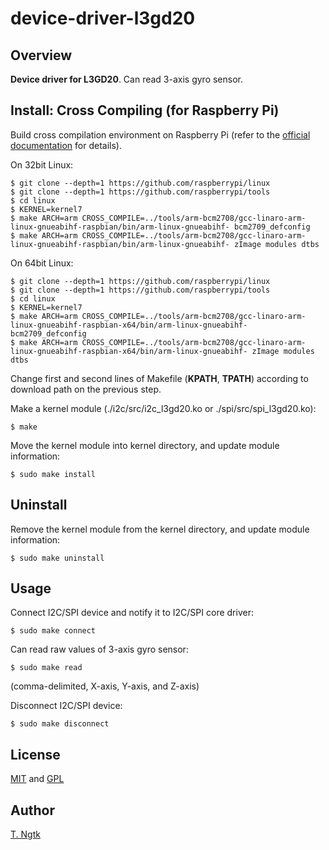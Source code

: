 # device-driver-l3gd20

## Overview
**Device driver for L3GD20**.
Can read 3-axis gyro sensor.

## Install: Cross Compiling (for Raspberry Pi)
Build cross compilation environment on Raspberry Pi
(refer to the [official documentation](https://www.raspberrypi.org/documentation/linux/kernel/building.md "link to KERNEL BUILDING") for details).

On 32bit Linux:
```shell
$ git clone --depth=1 https://github.com/raspberrypi/linux
$ git clone --depth=1 https://github.com/raspberrypi/tools
$ cd linux
$ KERNEL=kernel7
$ make ARCH=arm CROSS_COMPILE=../tools/arm-bcm2708/gcc-linaro-arm-linux-gnueabihf-raspbian/bin/arm-linux-gnueabihf- bcm2709_defconfig
$ make ARCH=arm CROSS_COMPILE=../tools/arm-bcm2708/gcc-linaro-arm-linux-gnueabihf-raspbian/bin/arm-linux-gnueabihf- zImage modules dtbs
```

On 64bit Linux:
```shell
$ git clone --depth=1 https://github.com/raspberrypi/linux
$ git clone --depth=1 https://github.com/raspberrypi/tools
$ cd linux
$ KERNEL=kernel7
$ make ARCH=arm CROSS_COMPILE=../tools/arm-bcm2708/gcc-linaro-arm-linux-gnueabihf-raspbian-x64/bin/arm-linux-gnueabihf- bcm2709_defconfig
$ make ARCH=arm CROSS_COMPILE=../tools/arm-bcm2708/gcc-linaro-arm-linux-gnueabihf-raspbian-x64/bin/arm-linux-gnueabihf- zImage modules dtbs
```

Change first and second lines of Makefile (**KPATH**, **TPATH**) according to download path on the previous step.

Make a kernel module (./i2c/src/i2c_l3gd20.ko or ./spi/src/spi_l3gd20.ko):
```shell
$ make
```

Move the kernel module into kernel directory, and update module information:
```shell
$ sudo make install
```

## Uninstall
Remove the kernel module from the kernel directory, and update module information:
```shell
$ sudo make uninstall
```

## Usage
Connect I2C/SPI device and notify it to I2C/SPI core driver:
```shell
$ sudo make connect
```

Can read raw values of 3-axis gyro sensor:
```shell
$ sudo make read
```
(comma-delimited, X-axis, Y-axis, and Z-axis)

Disconnect I2C/SPI device:
```shell
$ sudo make disconnect
```

## License
[MIT](https://github.com/ngtkt0909/device-driver-l3gd20/blob/master/LICENSE-MIT) and
[GPL](https://github.com/ngtkt0909/device-driver-l3gd20/blob/master/LICENSE-GPL)

## Author
[T. Ngtk](https://github.com/ngtkt0909)
